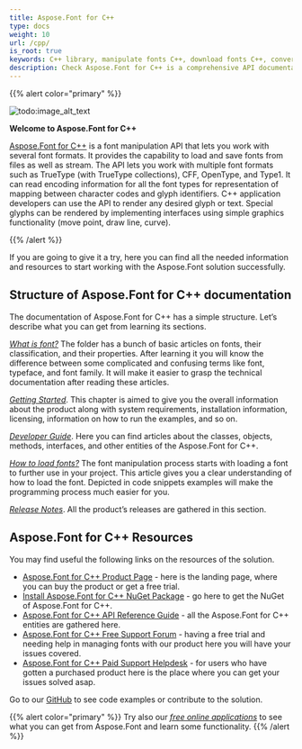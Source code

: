 ```yaml
---
title: Aspose.Font for C++
type: docs
weight: 10
url: /cpp/
is_root: true
keywords: C++ library, manipulate fonts C++, download fonts C++, convert fonts C++.
description: Check Aspose.Font for C++ is a comprehensive API documentation to understand how to load, save, convert fonts of different font formats.
---
```


{{% alert color="primary" %}}

![todo:image_alt_text](home_1.png)

**Welcome to Aspose.Font for C++**

[Aspose.Font for C++](https://products.aspose.com/font/cpp) is a font manipulation API that lets you work with several font formats. It provides the capability to load and save fonts from files as well as stream. The API lets you work with multiple font formats such as TrueType (with TrueType collections), CFF, OpenType, and Type1. It can read encoding information for all the font types for representation of mapping between character codes and glyph identifiers. C++ application developers can use the API to render any desired glyph or text. Special glyphs can be rendered by implementing interfaces using simple graphics functionality (move point, draw line, curve).

{{% /alert %}}

If you are going to give it a try, here you can find all the needed information and resources to start working with the Aspose.Font solution successfully.

## **Structure of Aspose.Font for C++ documentation** ##

The documentation of Aspose.Font for C++ has a simple structure. Let’s describe what you can get from learning its sections.

[*What is font?*](https://docs.aspose.com/font/cpp/what-is-font/) The folder has a bunch of basic articles on fonts, their classification, and their properties. After learning it you will know the difference between some complicated and confusing terms like font, typeface, and font family. It will make it easier to grasp the technical documentation after reading these articles.

[*Getting Started*](https://docs.aspose.com/font/cpp/getting-started/). This chapter is aimed to give you the overall information about the product along with system requirements, installation information, licensing, information on
how to run the examples, and so on.

[*Developer Guide*](https://docs.aspose.com/font/cpp/developer-guide/). Here you can find articles about the classes, objects, methods, interfaces, and other entities of the Aspose.Font for C++.

[*How to load fonts?*](https://docs.aspose.com/font/cpp/how-to-load-fonts/) The font manipulation process starts with loading a font to further use in your project. This article gives you a clear understanding of how to load the font. Depicted in code snippets examples will make the programming process much easier for you.

[*Release Notes*](https://docs.aspose.com/font/cpp/release-notes/).  All the product’s releases are gathered in this section.

## **Aspose.Font for C++ Resources**

You may find useful the following links on the resources of the solution. 

- [Aspose.Font for C++ Product Page](https://products.aspose.com/font/cpp) - here is the landing page, where you can buy the product or get a free trial.
- [Install Aspose.Font for C++ NuGet Package](https://www.nuget.org/packages/Aspose.Font.cpp/) - go here to get the NuGet of Aspose.Font for C++.
- [Aspose.Font for C++ API Reference Guide](https://reference.aspose.com/font/cpp/) - all the Aspose.Font for C++ entities are gathered here.
- [Aspose.Font for C++ Free Support Forum](https://forum.aspose.com/c/font) - having a free trial and needing help in managing fonts with our product here you will have your issues covered.
- [Aspose.Font for C++ Paid Support Helpdesk](https://helpdesk.aspose.com/) - for users who have gotten a purchased product here is the place where you can get your issues solved asap.

Go to our  [GitHub](https://github.com/aspose-font/Aspose.Font-Documentation) to see code examples or contribute to the solution.

{{% alert color="primary" %}}
Try also our [*free online applications*](https://products.aspose.app/font) to see what you can get from Aspose.Font and learn some functionality.
{{% /alert %}}
